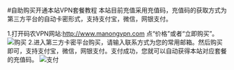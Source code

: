 #自助购买开通本站VPN套餐教程
本站目前充值采用充值码，充值码的获取方式为第三方平台的自动卡密形式，支持支付宝，微信，网银支付。

1.打开码农VPN网站:http://www.manongvpn.com 点“价格”或者“立即购买”。
![购买](https://github.com/manongvpn/manongvpn/blob/master/wiki/images/goumai1.png?raw=true "码农VPN价格1")
2.进入第三方卡密平台购买，请输入联系方式为您的常用邮箱。然后购买即可，支持支付宝，微信，网银支付。支付成功，您就可以自动获得本站对应套餐的充值码。
![支付](https://github.com/manongvpn/manongvpn/blob/master/wiki/images/goumai2.png?raw=true "码农VPN购买2")
